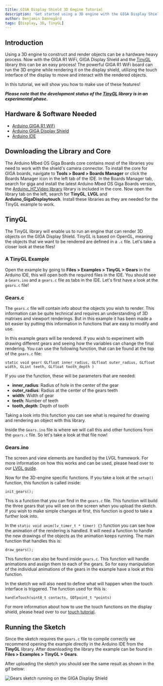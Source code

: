 ```yaml
---
title: GIGA Display Shield 3D Engine Tutorial 
description: 'Get started using a 3D engine with the GIGA Display Shield'
author: Benjamin Dannegård
tags: [Display, 3D, TinyGL]
---
```


## Introduction

Using a 3D engine to construct and render objects can be a hardware heavy process. Now with the GIGA R1 WiFi, GIGA Display Shield and the [TinyGL](https://github.com/arduino-libraries/TinyGL) library this can be an easy process! The powerful GIGA R1 WiFi board can run the 3D engine while rendering it on the display shield, utilizing the touch interface of the display to move and interact with the rendered objects. 

In this tutorial, we will show you how to make use of these features!

***Please note that the development status of the [TinyGL](https://github.com/arduino-libraries/TinyGL) library is in an experimental phase.***

## Hardware & Software Needed

- [Arduino GIGA R1 WiFi](https://store.arduino.cc/products/giga-r1-wifi)
- [Arduino GIGA Display Shield](https://store.arduino.cc/products/giga-display-shield)
- [Arduino IDE](https://www.arduino.cc/en/software)

## Downloading the Library and Core

The Arduino Mbed OS Giga Boards core contains most of the libraries you need to work with the shield's camera connector. To install the core for GIGA boards, navigate to **Tools > Board > Boards Manager** or click the Boards Manager icon in the left tab of the IDE. In the Boards Manager tab, search for giga and install the latest Arduino Mbed OS Giga Boards version, the [Arduino_H7_Video library](https://github.com/arduino/ArduinoCore-mbed/tree/main/libraries/Arduino_H7_Video) library is included in the core. Now open the library tab on the left, search for **TinyGL**, **LVGL** and **Arduino_GigaDisplaytouch**. Install these libraries as they are needed for the TinyGL example to work.

## TinyGL

The TinyGL library will enable us to run an engine that can render 3D objects on the GIGA Display Shield. TinyGL is based on OpenGL, meaning the objects that we want to be rendered are defined in a `.c` file. Let's take a closer look at these files!

### A TinyGL Example

Open the example by going to **Files > Examples > TinyGL > Gears** in the Arduino IDE, this will open both the required files in the IDE. You should see a `Gears.ino` and a `gears.c` file as tabs in the IDE. Let's first have a look at the `gears.c` file!

### Gears.c

The `gears.c` file will contain info about the objects you wish to render. This information can be quite technical and requires an understanding of 3D matrixes and viewport renderings. But in this example it has been made a bit easier by putting this information in functions that are easy to modify and use.

In this example gears will be rendered. If you wish to experiment with drawing different gears and seeing how the variables can change the final rendering. You can use the following function, that can be found at the top of the `gears.c` file:

```arduino
static void gear( GLfloat inner_radius, GLfloat outer_radius, GLfloat width, GLint teeth, GLfloat tooth_depth )
```

If you use the function, these will be parameters that are needed:

- **inner_radius**: Radius of hole in the center of the gear
- **outer_radius**: Radius at the center of the gears teeth
- **width**: Width of gear
- **teeth**: Number of teeth
- **tooth_depth**: Depth of tooth

Taking a look into this function you can see what is required for drawing and rendering an object with this library.

Inside the `Gears.ino` file is where we will call this and other functions from the `gears.c` file. So let's take a look at that file now!

### Gears.ino

The screen and view elements are handled by the LVGL framework. For more information on how this works and can be used, please head over to our [LVGL guide](/tutorials/giga-display-shield/lvgl-guide).

Now for the 3D-engine specific functions. If you take a look at the `setup()` function, this function is called inside:

```arduino
init_gears();
```

This is a function that you can find in the `gears.c` file. This function will build the three gears that you will see on the screen when you upload the sketch. If you wish to make simple changes at first, this function is good to take a further look into.

In the `static void anim(lv_timer_t * timer) {}` function you can see how the animation of the rendering is handled. It will need a function to handle the new drawings of the objects as the animation keeps running. The main function that handles this is:

```arduino
draw_gears();
```

This function can also be found inside `gears.c`. This function will handle animations and assign them to each of the gears. So for easy manipulation of the individual animations of the gears in the example have a look at this function.

In the sketch we will also need to define what will happen when the touch interface is triggered. The function used for this is:

```arduino
handleTouch(uint8_t contacts, GDTpoint_t *points)
```

For more information about how to use the touch functions on the display shield, please head over to our [touch tutorial](/tutorials/giga-display-shield/basic-touch).

## Running the Sketch

Since the sketch requires the `gears.c` file to compile correctly we recommend opening the example directly in the Arduino IDE from the **TinyGL** library. After downloading the library the example can be found in **Files > Examples > TinyGL > Gears**.

After uploading the sketch you should see the same result as shown in the gif below:

![Gears sketch running on the GIGA Display Shield](assets/tinygl-example.gif)